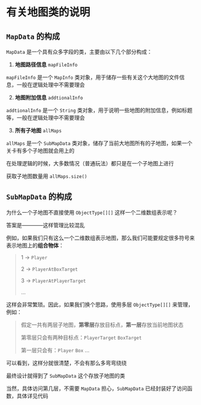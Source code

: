 # 有关地图类的说明

## `MapData` 的构成

`MapData` 是一个具有众多字段的类，主要由以下几个部分构成：

1. **地图路径信息** `mapFileInfo`

`mapFileInfo` 是一个 `MapInfo` 类对象，用于储存一些有关这个大地图的文件信息，一般在逻辑处理中不需要理会

2. **地图附加信息** `addtionalInfo`

`addtionalInfo` 是一个 `String` 类对象，用于说明一些地图的附加信息，例如标题等，一般在逻辑处理中不需要理会

3. **所有子地图** `allMaps`

`allMaps` 是一个 `SubMapData` 类对象，储存了当前大地图所有的子地图，如果一个关卡有多个子地图就会用上的

在处理逻辑的时候，大多数情况（普通玩法）都只是在一个子地图上进行

获取子地图数量用 `allMaps.size()`

## `SubMapData` 的构成

为什么一个子地图不直接使用 `ObjectType[][]` 这样一个二维数组表示呢？

答案是————这样管理比较混乱

例如，如果我们只有这么一个二维数组表示地图，那么我们可能要规定很多符号来表示地图上的**组合物体**：

> 1 -> `Player`
> 
> 2 -> `PlayerAtBoxTarget`
> 
> 3 -> `PlayerAtPlayerTarget`
> 
> ...

这样会非常繁琐。因此，如果我们换个思路，使用多层 `ObjectType[][]` 来管理，例如：

> 假定一共有两层子地图，**第零层**存放目标点，**第一层**存放当前地图状态
>
> 第零层只会有两种目标点：`PlayerTarget` `BoxTarget`
> 
> 第一层只会有：`Player` `Box` ...

可以看到，这样分就很清楚，不会有那么多弯弯绕绕

最终设计就得到了 `SubMapData` 这个存放子地图的类

当然，具体访问第几层，不需要 `MapData` 担心，`SubMapData` 已经封装好了访问函数，具体详见代码
